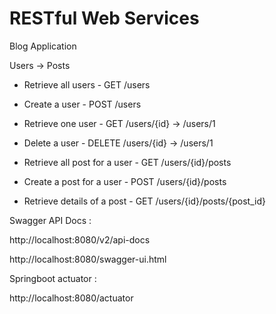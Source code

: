 # RESTful Web Services

Blog Application

Users -> Posts

- Retrieve all users          - GET /users
- Create a user               - POST /users
- Retrieve one user           - GET /users/{id} -> /users/1
- Delete a user               - DELETE /users/{id} -> /users/1

- Retrieve all post for a user  - GET /users/{id}/posts
- Create a post for a user      - POST /users/{id}/posts
- Retrieve details of a post    - GET /users/{id}/posts/{post_id}

Swagger API Docs : 

http://localhost:8080/v2/api-docs

http://localhost:8080/swagger-ui.html

Springboot actuator :

http://localhost:8080/actuator